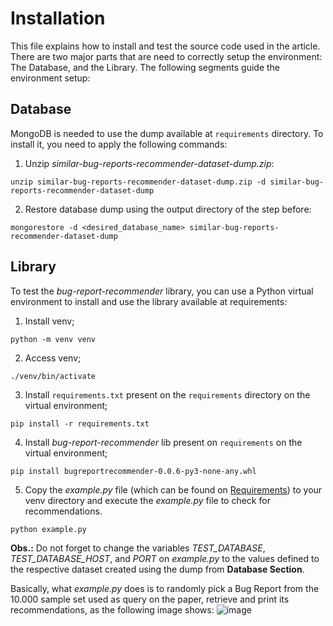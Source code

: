 # Installation
This file explains how to install and test the source code used in the article. There are two major parts that are need to correctly setup the environment: The Database, and the Library. The following segments guide the environment setup:

## Database

MongoDB is needed to use the dump available at `requirements` directory. To install it, you need to apply the following commands:

1. Unzip *similar-bug-reports-recommender-dataset-dump.zip*:
```
unzip similar-bug-reports-recommender-dataset-dump.zip -d similar-bug-reports-recommender-dataset-dump
```
2. Restore database dump using the output directory of the step before:
```
mongorestore -d <desired_database_name> similar-bug-reports-recommender-dataset-dump
```

## Library

To test the *bug-report-recommender* library, you can use a Python virtual environment to install and use the library available at requirements:

1. Install venv;
```
python -m venv venv
```
2. Access venv;
```
./venv/bin/activate
```
3. Install `requirements.txt` present on the `requirements` directory on the virtual environment;
```
pip install -r requirements.txt
```
4. Install *bug-report-recommender* lib present on `requirements` on the virtual environment;
```
pip install bugreportrecommender-0.0.6-py3-none-any.whl
```
5. Copy the _example.py_ file (which can be found on [Requirements](https://github.com/guimcarneiro/similar-bug-reports-recommender/tree/main/requirements)) to your venv directory and execute the _example.py_ file to check for recommendations.
```
python example.py
```
**Obs.:** Do not forget to change the variables *TEST_DATABASE*, *TEST_DATABASE_HOST*, and *PORT* on _example.py_ to the values defined to the respective dataset created using the dump from **Database Section**.

Basically, what _example.py_ does is to randomly pick a Bug Report from the 10.000 sample set used as query on the paper, retrieve and print its recommendations, as the following image shows:
![image](https://github.com/guimcarneiro/similar-bug-reports-recommender/assets/32914505/ac3269a1-2848-481a-b5a3-e0c981289707)

